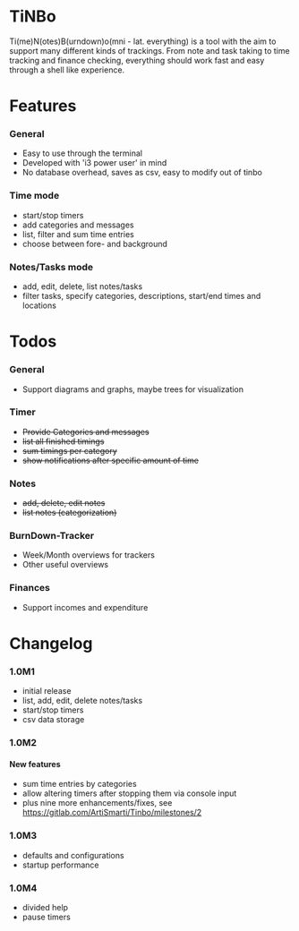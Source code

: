 # TiNBo

Ti(me)N(otes)B(urndown)o(mni - lat. everything) is a tool with the aim to 
support many different kinds of trackings. From note and task taking to time
tracking and finance checking, everything should work fast and easy through 
a shell like experience.

# Features

### General

- Easy to use through the terminal
- Developed with 'i3 power user' in mind
- No database overhead, saves as csv, easy to modify out of tinbo

### Time mode

- start/stop timers
- add categories and messages
- list, filter and sum time entries
- choose between fore- and background

### Notes/Tasks mode

- add, edit, delete, list notes/tasks
- filter tasks, specify categories, descriptions, start/end times and locations

# Todos

### General

- Support diagrams and graphs, maybe trees for visualization

### Timer
- <s>Provide Categories and messages</s>
- <s>list all finished timings</s>
- <s>sum timings per category</s>
- <s>show notifications after specific amount of time</s>

### Notes
- <s>add, delete, edit notes</s>
- <s>list notes (categorization)</s>

### BurnDown-Tracker

- Week/Month overviews for trackers
- Other useful overviews

### Finances

- Support incomes and expenditure

# Changelog
### 1.0M1

- initial release
- list, add, edit, delete notes/tasks
- start/stop timers
- csv data storage

### 1.0M2

#### New features
- sum time entries by categories
- allow altering timers after stopping them via console input
- plus nine more enhancements/fixes, see https://gitlab.com/ArtiSmarti/Tinbo/milestones/2

### 1.0M3

- defaults and configurations
- startup performance

### 1.0M4

- divided help
- pause timers